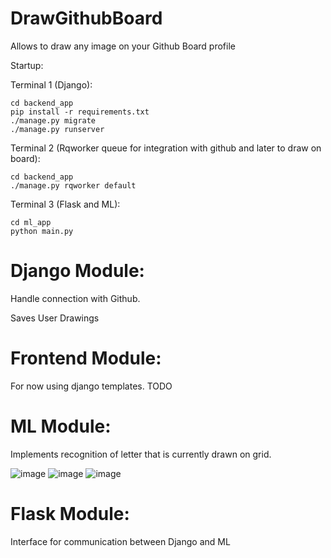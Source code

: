 # DrawGithubBoard
Allows to draw any image on your Github Board profile


Startup:

Terminal 1 (Django):
```
cd backend_app
pip install -r requirements.txt
./manage.py migrate
./manage.py runserver
```
Terminal 2 (Rqworker queue for integration with github and later to draw on board):
```
cd backend_app
./manage.py rqworker default
```
Terminal 3 (Flask and ML):
```
cd ml_app
python main.py
```

# Django Module:
Handle connection with Github. 

Saves User Drawings

# Frontend Module:
For now using django templates. TODO

# ML Module:
Implements recognition of letter that is currently drawn on grid.

![image](https://user-images.githubusercontent.com/38433235/145724259-c0024216-3f87-4a1a-bbdf-45f0892d9489.png)
![image](https://user-images.githubusercontent.com/38433235/145724271-6c6f0922-bfbd-4152-a17d-f5ea51b852b3.png)
![image](https://user-images.githubusercontent.com/38433235/145724278-7b9ff7ae-174a-4c6d-81a2-43dc8c819464.png)

# Flask Module:
Interface for communication between Django and ML
